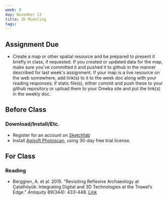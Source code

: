```yaml
---
week: 9
day: November 13
title: 3D Modeling
tags: 
---
```


## Assignment Due
- Create a map or other spatial resource and be prepared to present it briefly in class, if requested. If you created or updated data for the map, make sure you've committed it and pushed it to github in the manner described for last week's assignment. If your map is a live resource on the web somewhere, add link(s) to it to the week doc along with your reading responses; if static file(s), either commit and push these to your github repository or upload them to your Omeka site and put the link(s) in the weekly doc. 

## Before Class

### Download/Install/Etc.
- Register for an account on [Sketchfab](http://sketchfab.com/)
- Install [Agisoft Photoscan](http://www.agisoft.com/), using 30-day free trial license.

## For Class

### Reading
- Berggren, A. et al. 2015. "Revisiting Reflexive Archaeology at Çatalhöyük: Integrating Digital and 3D Technologies at the Trowel’s Edge." *Antiquity* 89(344): 433-448. [Link](http://dx.doi.org/10.15184/aqy.2014.43)
